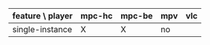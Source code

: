 | feature \ player | mpc-hc | mpc-be | mpv | vlc |
|:-----------------|:-------|:-------|:----|:----|
| single-instance  | X      | X      | no  ||
